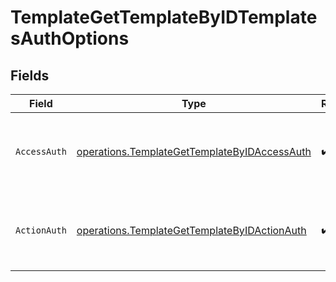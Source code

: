 # TemplateGetTemplateByIDTemplatesAuthOptions


## Fields

| Field                                                                                                        | Type                                                                                                         | Required                                                                                                     | Description                                                                                                  |
| ------------------------------------------------------------------------------------------------------------ | ------------------------------------------------------------------------------------------------------------ | ------------------------------------------------------------------------------------------------------------ | ------------------------------------------------------------------------------------------------------------ |
| `AccessAuth`                                                                                                 | [operations.TemplateGetTemplateByIDAccessAuth](../../models/operations/templategettemplatebyidaccessauth.md) | :heavy_check_mark:                                                                                           | The type of authentication required for the recipient to access the document.                                |
| `ActionAuth`                                                                                                 | [operations.TemplateGetTemplateByIDActionAuth](../../models/operations/templategettemplatebyidactionauth.md) | :heavy_check_mark:                                                                                           | The type of authentication required for the recipient to sign the document.                                  |